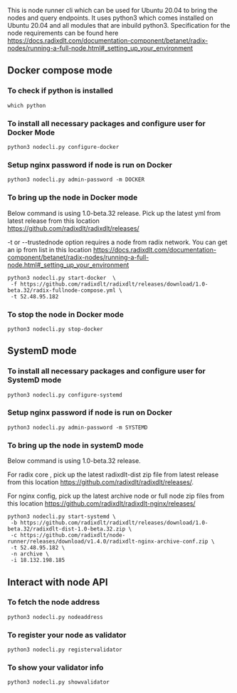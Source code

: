 This is node runner cli which can be used for Ubuntu 20.04 to bring the nodes and query endpoints. It uses python3 which comes installed on Ubuntu 20.04 and all modules that are inbuild python3.
Specification for the node requirements can be found here https://docs.radixdlt.com/documentation-component/betanet/radix-nodes/running-a-full-node.html#_setting_up_your_environment
## Docker compose mode

### To check if python is installed
```shell script
which python
```

### To install all necessary packages and configure user for Docker Mode

```shell script
python3 nodecli.py configure-docker
```

### Setup nginx password if node is run on Docker
```shell script
python3 nodecli.py admin-password -m DOCKER
```

### To bring up the node in Docker mode
Below command is using 1.0-beta.32 release. Pick up the latest yml from latest release from this location
https://github.com/radixdlt/radixdlt/releases/

-t or --trustednode option requires a node from radix network. You can get an ip from  list  in this location
https://docs.radixdlt.com/documentation-component/betanet/radix-nodes/running-a-full-node.html#_setting_up_your_environment
 
```shell script
python3 nodecli.py start-docker  \
 -f https://github.com/radixdlt/radixdlt/releases/download/1.0-beta.32/radix-fullnode-compose.yml \
 -t 52.48.95.182
```

### To stop the node in Docker mode
```shell script
python3 nodecli.py stop-docker
```

## SystemD mode
### To install all necessary packages and configure user for SystemD mode

```shell script
python3 nodecli.py configure-systemd
```

### Setup nginx password if node is run on Docker
```shell script
python3 nodecli.py admin-password -m SYSTEMD
```

### To bring up the node in systemD mode
Below command is using 1.0-beta.32 release. 

For radix core , pick up the latest radixdlt-dist zip file from latest release from this location
https://github.com/radixdlt/radixdlt/releases/. 

For nginx config, pick up the latest archive node or full node zip files from this location
https://github.com/radixdlt/radixdlt-nginx/releases/

```shell script
python3 nodecli.py start-systemd \
 -b https://github.com/radixdlt/radixdlt/releases/download/1.0-beta.32/radixdlt-dist-1.0-beta.32.zip \
 -c https://github.com/radixdlt/node-runner/releases/download/v1.4.0/radixdlt-nginx-archive-conf.zip \
 -t 52.48.95.182 \
 -n archive \
 -i 18.132.198.185
```



## Interact with node API

### To fetch the node address 
```shell script
python3 nodecli.py nodeaddress
```

### To register your node as validator
```shell script
python3 nodecli.py registervalidator
```

### To show your validator info
```shell script
python3 nodecli.py showvalidator
```


